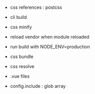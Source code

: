- css references : postcss

- cli build
- css minify


- reload vendor when module reloaded
- run build with NODE_ENV=production


- css bundle
- css resolve
- .vue files
- config.include : glob array
